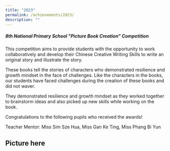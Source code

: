 ```yaml
---
title: "2023"
permalink: /achievements/2023/
description: ""
---
```

##### **8th National Primary School "Picture Book Creation" Competition**
This competition aims to provide students with the opportunity to work collaboratively and develop their Chinese Creative Writing Skills to write an original story and illustrate the story.

These books tell the stories of characters who demonstrated resilience and growth mindset in the face of challenges. 
Like the characters in the books, our students have faced challenges during the creation of these books and did not waver. 

They demonstrated resilience and growth mindset as they worked together to brainstorm ideas and also picked up new skills while working on the book.

Congratulations to the following pupils who received the awards!

Teacher Mentor: Miss Sim Sze Hua, Miss Gan Ke Ting, Miss Phang Bi Yun

## Picture here

